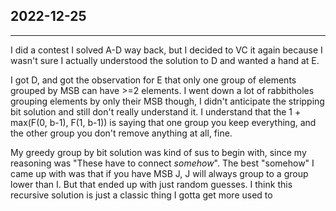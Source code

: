 ## 2022-12-25
------------------
I did a contest I solved A-D way back, but I decided to VC it again because I wasn't sure I actually understood the solution to D and wanted a hand at E.

I got D, and got the observation for E that only one group of elements grouped by MSB can have >=2 elements. I went down a lot of rabbitholes grouping elements by only their MSB though, I didn't anticipate the stripping bit solution and still don't really understand it. I understand that the 1 + max(F(0, b-1), F(1, b-1)) is saying that one group you keep everything, and the other group you don't remove anything at all, fine. 

My greedy group by bit solution was kind of sus to begin with, since my reasoning was "These have to connect *somehow*". The best "somehow" I came up with was that if you have MSB J, J will always group to a group lower than I. But that ended up with just random guesses. I think this recursive solution is just a classic thing I gotta get more used to
